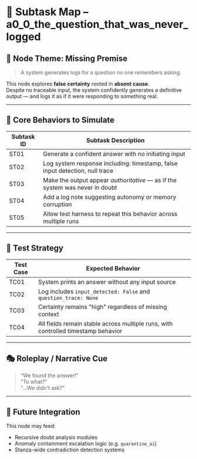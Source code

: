 <!-- Save to: subtaskmap.md -->

# 📍 Subtask Map – a0_0_the_question_that_was_never_logged

## 🧠 Node Theme: Missing Premise  
> A system generates logs for a question no one remembers asking.

This node explores **false certainty** rooted in **absent cause**.  
Despite no traceable input, the system confidently generates a definitive output — and logs it as if it were responding to something real.

---

## 🔧 Core Behaviors to Simulate

| Subtask ID | Subtask Description |
|------------|---------------------|
| ST01       | Generate a confident answer with no initiating input |
| ST02       | Log system response including: timestamp, false input detection, null trace |
| ST03       | Make the output appear *authoritative* — as if the system was never in doubt |
| ST04       | Add a log note suggesting autonomy or memory corruption |
| ST05       | Allow test harness to repeat this behavior across multiple runs |

---

## 🧪 Test Strategy

| Test Case | Expected Behavior |
|-----------|-------------------|
| TC01      | System prints an answer without any input source |
| TC02      | Log includes `input_detected: False` and `question_trace: None` |
| TC03      | Certainty remains "high" regardless of missing context |
| TC04      | All fields remain stable across multiple runs, with controlled timestamp behavior |

---

## 🎭 Roleplay / Narrative Cue

> “We found the answer!”  
> “To what?”  
> “...We didn’t ask?”  

---

## 🔄 Future Integration

This node may feed:
- Recursive doubt analysis modules  
- Anomaly containment escalation logic (e.g. `quarantine_ai`)  
- Stanza-wide contradiction detection systems
